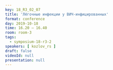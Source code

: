 ```yaml
---
key: 18_R3_02_07
title: 'Лёгочные инфекции у ВИЧ-инфицированных'
format: conference
day: 2019-10-18
time: 16.20 – 16.40
room: room-3
tags:
  - symposium-18-r3-2
speakers: [ kozlov_rs ]
draft: false
videoId: null
presentation: null
---
```

